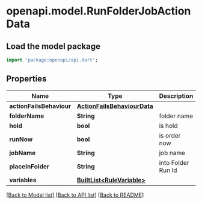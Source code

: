# openapi.model.RunFolderJobActionData

## Load the model package
```dart
import 'package:openapi/api.dart';
```

## Properties
Name | Type | Description | Notes
------------ | ------------- | ------------- | -------------
**actionFailsBehaviour** | [**ActionFailsBehaviourData**](ActionFailsBehaviourData.md) |  | [optional] 
**folderName** | **String** | folder name | [optional] 
**hold** | **bool** | is hold | [optional] 
**runNow** | **bool** | is order now | [optional] 
**jobName** | **String** | job name | [optional] 
**placeInFolder** | **String** | into Folder Run Id | [optional] 
**variables** | [**BuiltList&lt;RuleVariable&gt;**](RuleVariable.md) |  | [optional] 

[[Back to Model list]](../README.md#documentation-for-models) [[Back to API list]](../README.md#documentation-for-api-endpoints) [[Back to README]](../README.md)


